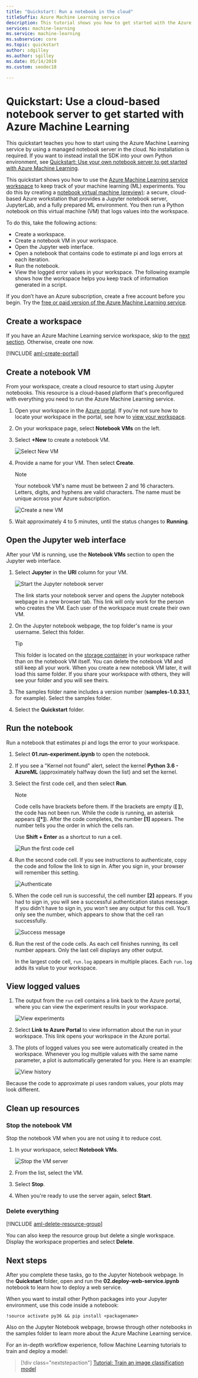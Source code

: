 ```yaml
---
title: "Quickstart: Run a notebook in the cloud"
titleSuffix: Azure Machine Learning service
description: This tutorial shows you how to get started with the Azure Machine Learning service and use a managed notebook server in the cloud. 
services: machine-learning
ms.service: machine-learning
ms.subservice: core
ms.topic: quickstart
author: sdgilley
ms.author: sgilley
ms.date: 05/14/2019
ms.custom: seodec18

---
```


# Quickstart: Use a cloud-based notebook server to get started with Azure Machine Learning

This quickstart teaches you how to start using the Azure Machine Learning service by using a managed notebook server in the cloud. No installation is required. If you want to instead install the SDK into your own Python environment, see [Quickstart: Use your own notebook server to get started with Azure Machine Learning](quickstart-run-local-notebook.md).

This quickstart shows you how to use the [Azure Machine Learning service workspace](concept-azure-machine-learning-architecture.md) to keep track of your machine learning (ML) experiments. You do this by creating a [notebook virtual machine (preview)](how-to-configure-environment.md#notebookvm): a secure, cloud-based Azure workstation that provides a Jupyter notebook server, JupyterLab, and a fully prepared ML environment. You then run a Python notebook on this virtual machine (VM) that logs values into the workspace.

To do this, take the following actions:

* Create a workspace.
* Create a notebook VM in your workspace.
* Open the Jupyter web interface.
* Open a notebook that contains code to estimate pi and logs errors at each iteration.
* Run the notebook.
* View the logged error values in your workspace. The following example shows how the workspace helps you keep track of information generated in a script.

If you don’t have an Azure subscription, create a free account before you begin. Try the [free or paid version of the Azure Machine Learning service](https://aka.ms/AMLFree).

## Create a workspace

If you have an Azure Machine Learning service workspace, skip to the [next section](#create-notebook). Otherwise, create one now.

[!INCLUDE [aml-create-portal](../../../includes/aml-create-in-portal.md)]

## <a name="create-notebook"></a>Create a notebook VM

 From your workspace, create a cloud resource to start using Jupyter notebooks. This resource is a cloud-based platform that's preconfigured with everything you need to run the Azure Machine Learning service.

1. Open your workspace in the [Azure portal](https://portal.azure.com/). If you're not sure how to locate your workspace in the portal, see how to [view your workspace](how-to-manage-workspace.md#view).

1. On your workspace page, select **Notebook VMs** on the left.

1. Select **+New** to create a notebook VM.  

     ![Select New VM](./media/quickstart-run-cloud-notebook/add-workstation.png)

1. Provide a name for your VM. Then select **Create**.

    > [!NOTE]
    > Your notebook VM's name must be between 2 and 16 characters. Letters, digits, and hyphens are valid characters. The name must be unique across your Azure subscription.

    ![Create a new VM](media/quickstart-run-cloud-notebook/create-new-workstation.png)

1. Wait approximately 4 to 5 minutes, until the status changes to **Running**.


## Open the Jupyter web interface

After your VM is running, use the **Notebook VMs** section to open the Jupyter web interface.

1. Select **Jupyter** in the **URI** column for your VM.  

    ![Start the Jupyter notebook server](./media/quickstart-run-cloud-notebook/start-server.png)

    The link starts your notebook server and opens the Jupyter notebook webpage in a new browser tab.  This link will only work for the person who creates the VM.  Each user of the workspace must create their own VM.

1. On the Jupyter notebook webpage, the top folder's name is your username. Select this folder.

    > [!TIP]
    > This folder is located on the [storage container](concept-workspace.md#resources) in your workspace rather than on the notebook VM itself.  You can delete the notebook VM and still keep all your work.  When you create a new notebook VM later, it will load  this same folder.  If you share your workspace with others, they will see your folder and you will see theirs. 

1. The samples folder name includes a version number (**samples-1.0.33.1**, for example). Select the samples folder.

1. Select the **Quickstart** folder.

## Run the notebook

Run a notebook that estimates pi and logs the error to your workspace.

1. Select **01.run-experiment.ipynb** to open the notebook.

1. If you see a "Kernel not found" alert, select the kernel **Python 3.6 - AzureML** (approximately halfway down the list) and set the kernel.

1. Select the first code cell, and then select **Run**.

    > [!NOTE]
    > Code cells have brackets before them. If the brackets are empty (__[  ]__), the code has not been run. While the code is running, an asterisk appears (__[*]__). After the code completes, the number **[1]** appears.  The number tells you the order in which the cells ran.
    >
    > Use **Shift + Enter** as a shortcut to run a cell.

    ![Run the first code cell](media/quickstart-run-cloud-notebook/cell1.png)

1. Run the second code cell. If you see instructions to authenticate, copy the code and follow the link to sign in. After you sign in, your browser will remember this setting.  

    ![Authenticate](media/quickstart-run-cloud-notebook/authenticate.png)

1. When the code cell run is successful, the cell number __[2]__ appears. If you had to sign in, you will see a successful authentication status message.   If you didn't have to sign in, you won't see any output for this cell. You'll only see the number, which appears to show that the cell ran successfully.

    ![Success message](media/quickstart-run-cloud-notebook/success.png)

1. Run the rest of the code cells. As each cell finishes running, its cell number appears. Only the last cell displays any other output.  

    In the largest code cell, `run.log` appears in multiple places. Each `run.log` adds its value to your workspace.

## View logged values

1. The output from the `run` cell contains a link back to the Azure portal, where you can view the experiment results in your workspace.

    ![View experiments](./media/quickstart-run-cloud-notebook/view-exp.png)

1. Select **Link to Azure Portal** to view information about the run in your workspace. This link opens your workspace in the Azure portal.

1. The plots of logged values you see were automatically created in the workspace. Whenever you log multiple values with the same name parameter, a plot is automatically generated for you. Here is an example:

   ![View history](./media/quickstart-run-cloud-notebook/web-results.png)

Because the code to approximate pi uses random values, your plots may look different.  

## Clean up resources

### Stop the notebook VM

Stop the notebook VM when you are not using it to reduce cost.  

1. In your workspace, select **Notebook VMs**.

   ![Stop the VM server](./media/quickstart-run-cloud-notebook/stop-server.png)

1. From the list, select the VM.

1. Select **Stop**.

1. When you're ready to use the server again, select **Start**.

### Delete everything

[!INCLUDE [aml-delete-resource-group](../../../includes/aml-delete-resource-group.md)]

You can also keep the resource group but delete a single workspace. Display the workspace properties and select **Delete**.

## Next steps

After you complete these tasks, go to the Jupyter Notebook webpage. In the **Quickstart** folder, open and run the **02.deploy-web-service.ipynb** notebook to learn how to deploy a web service.

When you want to install other Python packages into your Jupyter environment, use this code inside a notebook:

```
!source activate py36 && pip install <packagename>
```

Also on the Jupyter Notebook webpage, browse through other notebooks in the samples folder to learn more about the Azure Machine Learning service.

For an in-depth workflow experience, follow Machine Learning tutorials to train and deploy a model:  

> [!div class="nextstepaction"]
> [Tutorial: Train an image classification model](tutorial-train-models-with-aml.md)
